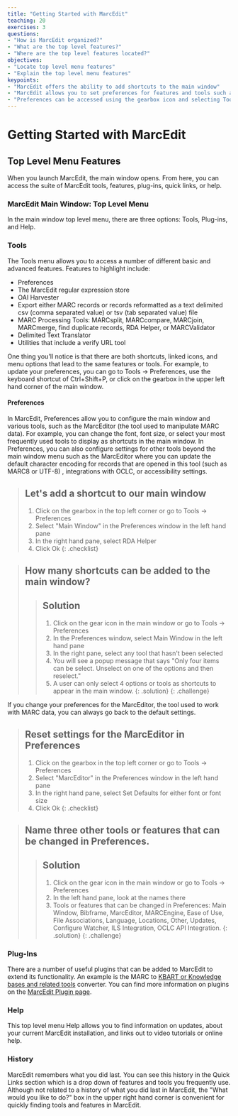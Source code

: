 ```yaml
---
title: "Getting Started with MarcEdit"
teaching: 20
exercises: 3
questions:
- "How is MarcEdit organized?"
- "What are the top level features?"
- "Where are the top level features located?"
objectives:
- "Locate top level menu features"
- "Explain the top level menu features"
keypoints:
- "MarcEdit offers the ability to add shortcuts to the main window"
- "MarcEdit allows you to set preferences for features and tools such as the main window or the MarcEditor"
- "Preferences can be accessed using the gearbox icon and selecting Tools → Preferences, or by using the keyboard shortcut Ctrl+Shift+P"
---
```


# Getting Started with MarcEdit

## Top Level Menu Features
When you launch MarcEdit, the main window opens. From here, you can access the suite of MarcEdit tools, features, plug-ins, quick links, or help.

### MarcEdit Main Window: Top Level Menu
In the main window top level menu, there are three options: Tools, Plug-ins, and Help.

### Tools
The Tools menu allows you to access a number of different basic and advanced features. Features to highlight include:
* Preferences
* The MarcEdit regular expression store
* OAI Harvester
* Export either MARC records or records reformatted as a text delimited csv (comma separated value) or tsv (tab separated value) file
* MARC Processing Tools: MARCsplit, MARCcompare, MARCjoin, MARCmerge, find duplicate records, RDA Helper, or MARCValidator
* Delimited Text Translator
* Utilities that include a verify URL tool

One thing you'll notice is that there are both shortcuts, linked icons, and menu options that lead to the same features or tools. For example, to update your preferences, you can go to Tools → Preferences, use the keyboard shortcut of Ctrl+Shift+P, or click on the gearbox in the upper left hand corner of the main window.

#### Preferences
In MarcEdit, Preferences allow you to configure the main window and various tools, such as the MarcEditor (the tool used to manipulate MARC data). For example, you can change the font, font size, or select your most frequently used tools to display as shortcuts in the main window. In Preferences, you can also configure settings for other tools beyond the main window menu such as the MarcEditor where you can update the default character encoding for records that are opened in this tool (such as MARC8 or UTF-8) , integrations with OCLC, or accessibility settings.

>## Let's add a shortcut to our main window
>1. Click on the gearbox in the top left corner or go to Tools → Preferences
>2. Select "Main Window" in the Preferences window in the left hand pane
>3. In the right hand pane, select RDA Helper
>3. Click Ok
{: .checklist}

>## How many shortcuts can be added to the main window?
>
> > ## Solution
> > 1. Click on the gear icon in the main window or go to Tools → Preferences
> > 2. In the Preferences window, select Main Window in the left hand pane
> > 3. In the right pane, select any tool that hasn't been selected
> > 5. You will see a popup message that says "Only four items can be select. Unselect on one of the options and then reselect."
> > 6. A user can only select 4 options or tools as shortcuts to appear in the main window.
> {: .solution}
{: .challenge}

If you change your preferences for the MarcEditor, the tool used to work with MARC data, you can always go back to the default settings.
>## Reset settings for the MarcEditor in Preferences
>1. Click on the gearbox in the top left corner or go to Tools → Preferences
>2. Select "MarcEditor" in the Preferences window in the left hand pane
>3. In the right hand pane, select Set Defaults for either font or font size
>3. Click Ok
{: .checklist}

>## Name three other tools or features that can be changed in Preferences.
>
> > ## Solution
> > 1. Click on the gear icon in the main window or go to Tools → Preferences
> > 2. In the left hand pane, look at the names there
> > 3. Tools or features that can be changed in Preferences: Main Window, Bibframe, MarcEditor, MARCEngine, Ease of Use, File Associations, Language, Locations, Other, Updates, Configure Watcher, ILS Integration, OCLC API Integration.
> {: .solution}
{: .challenge}

### Plug-Ins
There are a number of useful plugins that can be added to MarcEdit to extend its functionality. An example is the MARC to [KBART or Knowledge bases and related tools](https://www.niso.org/standards-committees/kbart/kbart-frequently-asked-questions) converter. You can find more information on plugins on the [MarcEdit Plugin page](https://marcedit.reeset.net/managing-plugins-in-marcedit).

### Help
This top level menu Help allows you to find information on updates, about your current MarcEdit installation, and links out to video tutorials or online help.

### History
MarcEdit remembers what you did last. You can see this history in the Quick Links section which is a drop down of features and tools you frequently use. Although not related to a history of what you did last in MarcEdit, the "What would you like to do?" box in the upper right hand corner is convenient for quickly finding tools and features in MarcEdit.
